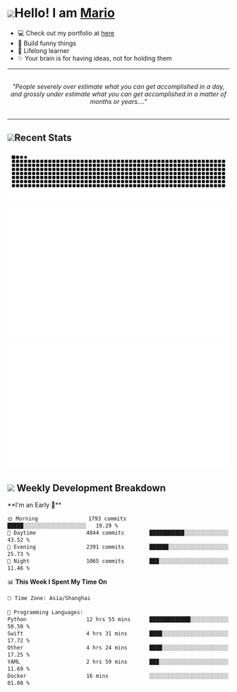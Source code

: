 <h1><a href = "#"><img src="https://media.giphy.com/media/VgCDAzcKvsR6OM0uWg/giphy.gif" width="50"></a><span>Hello! I am <a href="https://github.com/mario1in">Mario</a></span></h1>

- 💻 Check out my portfolio at [here](https://shixiong.name)
- 🔨 Build funny things
- 🚀 Lifelong learner
- ✨ Your brain is for having ideas, not for holding them

<hr/>
<br/>
<div align="center">
<i>"People severely over estimate what you can get accomplished in a day, and grossly under estimate what you can get accomplished in a matter of months or years...." </i>
</div>
<br/>
<hr/>

<h2 align="left">
  <a href="#"><img src="https://emojis.slackmojis.com/emojis/images/1643514389/3643/cool-doge.gif?1643514389" height="30"></a>Recent Stats
</h2>

<picture>
  <source
    media="(prefers-color-scheme: dark)"
    srcset="https://raw.githubusercontent.com/mario1in/mario1in/output/github-contribution-grid-snake-dark.svg"
  />
  <source
    media="(prefers-color-scheme: light)"
    srcset="https://raw.githubusercontent.com/mario1in/mario1in/output/github-contribution-grid-snake.svg"
  />
  <img
    alt="github contribution grid snake animation"
    src="https://raw.githubusercontent.com/mario1in/mario1in/output/github-contribution-grid-snake.svg"
  />
</picture>

![overview](https://raw.githubusercontent.com/mario1in/mario1in/stats-output/generated/overview.svg)
![languages](https://raw.githubusercontent.com/mario1in/mario1in/stats-output/generated/languages.svg)

<h2 align="left">
  <a href="#"><img src="https://emojis.slackmojis.com/emojis/images/1643514062/184/nyancat_big.gif?1643514062" height="30"></a> Weekly Development Breakdown
</h2>
<!--START_SECTION:waka-->
**I'm an Early 🐤** 

```text
🌞 Morning                1793 commits        █████░░░░░░░░░░░░░░░░░░░░   19.29 % 
🌆 Daytime                4044 commits        ███████████░░░░░░░░░░░░░░   43.52 % 
🌃 Evening                2391 commits        ██████░░░░░░░░░░░░░░░░░░░   25.73 % 
🌙 Night                  1065 commits        ███░░░░░░░░░░░░░░░░░░░░░░   11.46 % 
```


📊 **This Week I Spent My Time On** 

```text
🕑︎ Time Zone: Asia/Shanghai

💬 Programming Languages: 
Python                   12 hrs 55 mins      █████████████░░░░░░░░░░░░   50.50 % 
Swift                    4 hrs 31 mins       ████░░░░░░░░░░░░░░░░░░░░░   17.72 % 
Other                    4 hrs 24 mins       ████░░░░░░░░░░░░░░░░░░░░░   17.25 % 
YAML                     2 hrs 59 mins       ███░░░░░░░░░░░░░░░░░░░░░░   11.69 % 
Docker                   16 mins             ░░░░░░░░░░░░░░░░░░░░░░░░░   01.08 % 
```


<!--END_SECTION:waka-->

